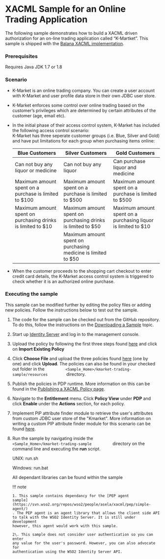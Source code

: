 # XACML Sample for an Online Trading Application

The following sample demonstrates how to build a XACML driven
authorization for an on-line trading application called “K-Martket”.
This sample is shipped with the [Balana XACML
implementation](https://svn.wso2.org/repos/wso2/trunk/commons/balana).

### Prerequisites

Requires Java JDK 1.7 or 1.8

### Scenario

-   K-Market is an online trading company. You can create a user account
    with K-Market and user profile data store in their own JDBC user
    store.
-   K-Market enforces some control over online trading based on the
    customer’s privileges which are determined by certain attributes of
    the customer (age, email etc).
-   In the initial phase of their access control system, K-Market has
    included the following access control scenario:  
    K-Market has three seperate customer groups (i.e. Blue, Silver and
    Gold) and have put limitations for each group when purchasing items
    online:  
      

    <table>
    <thead>
    <tr class="header">
    <th>Blue Customers</th>
    <th>Silver Customers</th>
    <th>Gold Customers</th>
    </tr>
    </thead>
    <tbody>
    <tr class="odd">
    <td>Can not buy any liquor or medicine</td>
    <td>Can not buy any liquor</td>
    <td>Can purchase liquor and medicine</td>
    </tr>
    <tr class="even">
    <td>Maximum amount spent on a purchase is limited to $100</td>
    <td>Maximum amount spent on a purchase is limited to $500</td>
    <td>Maximum amount spent on a purchase is limited to $500</td>
    </tr>
    <tr class="odd">
    <td>Maximum amount spent on purchasing drinks is limited to $10</td>
    <td>Maximum amount spent on purchasing drinks is limited to $50</td>
    <td>Maximum amount spent on a purchasing liquor is limited to $10</td>
    </tr>
    <tr class="even">
    <td><br />
    </td>
    <td>Maximum amount spent on purchasing medicine is limited to $50</td>
    <td><br />
    </td>
    </tr>
    </tbody>
    </table>

-   When the customer proceeds to the shopping cart checkout to enter
    credit card details, the K-Market access control system is triggered
    to check whether it is an authorized online purchase.

### Executing the sample

This sample can be modified further by editing the policy files or
adding new policies. Follow the instructions below to test out the
sample.

1.  The code for the sample can be checked out from the GitHub
    repository. To do this, follow the instructions on the [Downloading
    a Sample](../../using-wso2-identity-server/downloading-a-sample) topic.

2.  Start up [Identity Server](_Running_the_Product_) and log in to the
    management console.
3.  Upload the policy by following the first three steps found
    [here](https://docs.wso2.com/display/IS510/Creating+a+XACML+Policy)
    and click on **Import Existing Policy**
4.  Click **Choose File** and upload the three policies found
    [here](https://svn.wso2.org/repos/wso2/people/asela/xacml/sample/kmarket/resources/)
    (one by one) and click **Upload**. The policies can also be found
    in your checked out folder in the
    `          <Sample_Home>/kmarket-trading-sample/resources         `
    directory.
5.  Publish the policies in PDP runtime. More information on this can be
    found in the [Publishing a XACML Policy
    page](_Publishing_a_XACML_Policy_).
6.  Navigate to the **Entitlement** menu. Click **Policy View** under
    **PDP** and click **Enable** under the **Actions** section, for each
    policy.
7.  Implement PIP attribute finder module to retrieve the user's
    attributes from custom JDBC user store of the "Kmarket". More
    information on writing a custom PIP attribute finder module for this
    scenario can be found [here](_Writing_a_Custom_Policy_Info_Point_).
8.  Run the sample by navigating inside the
    `           <Sample_Home>/kmarket-trading-sample          `
    directory on the command line and executing the **run** script.

    UNIX: run.sh

    Windows: run.bat

    All dependant libraries can be found within the sample

    !!! note
    
        1. This sample contains dependancy for the [PEP agent
        sample](https://svn.wso2.org/repos/wso2/people/asela/xacml/pep/simple-agent/)
        . The PEP agent is an agent library that allows the client side API
        to talk with the WSO2 Identity Server. It is still under development
        however, this agent would work with this sample.
    
        2\. This sample does not consider user authentication so you can enter
        any value for the user's password. However, you can also advocate for
        authentication using the WSO2 Identity Server API.
    
